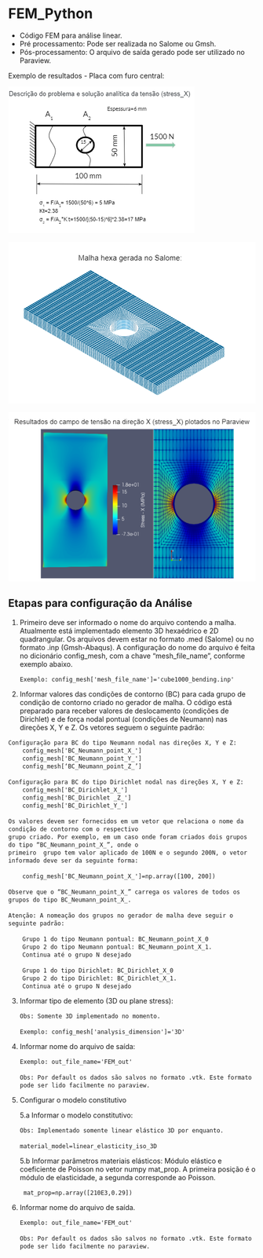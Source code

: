 # FEM_Python

* Código FEM para análise linear.
* Pré processamento: Pode ser realizada no Salome ou Gmsh. 
* Pós-processamento: O arquivo de saída gerado pode ser utilizado no Paraview.

Exemplo de resultados - Placa com furo central:
	 
![problem_plate](./images/plate_with_hole.PNG)
	 
![mesh_problem_plate](./images/mesh_hexa_plate_with_hole.PNG)
	 
![result_problem_plate](./images/fem_foto_result_paraview.PNG)


## Etapas para configuração da Análise 

1.	Primeiro deve ser informado o nome do arquivo contendo a malha. Atualmente está implementado elemento 3D hexaédrico e 2D quadrangular. Os arquivos devem estar no formato .med (Salome) ou no formato .inp (Gmsh-Abaqus). A configuração do nome do arquivo é feita no dicionário config_mesh, com a chave “mesh_file_name”, conforme exemplo abaixo. 

		Exemplo: config_mesh['mesh_file_name']='cube1000_bending.inp' 

2.	 Informar valores das condições de contorno (BC) para cada grupo de condição de contorno criado no gerador de malha. O código está preparado para receber valores de deslocamento (condições de Dirichlet) e de força nodal pontual (condições de Neumann) nas direções X, Y e Z. Os vetores seguem o seguinte padrão: 
	
	Configuração para BC do tipo Neumann nodal nas direções X, Y e Z:
		config_mesh['BC_Neumann_point_X_']         
		config_mesh['BC_Neumann_point_Y_']           
		config_mesh[‘BC_Neumann_point_Z_’]
	
	Configuração para BC do tipo Dirichlet nodal nas direções X, Y e Z:
		config_mesh['BC_Dirichlet_X_']             
		config_mesh['BC_Dirichlet _Z_']            
		config_mesh['BC_Dirichlet_Y_']

	Os valores devem ser fornecidos em um vetor que relaciona o nome da condição de contorno com o respectivo 
	grupo criado. Por exemplo, em um caso onde foram criados dois grupos do tipo “BC_Neumann_point_X_”, onde o 
	primeiro  grupo tem valor aplicado de 100N e o segundo 200N, o vetor informado deve ser da seguinte forma: 
	
		config_mesh['BC_Neumann_point_X_']=np.array([100, 200])
	
	Observe que o “BC_Neumann_point_X_” carrega os valores de todos os grupos do tipo BC_Neumann_point_X_.

	Atenção: A nomeação dos grupos no gerador de malha deve seguir o seguinte padrão: 
    
		Grupo 1 do tipo Neumann pontual: BC_Neumann_point_X_0 
		Grupo 2 do tipo Neumann pontual: BC_Neumann_point_X_1.
		Continua até o grupo N desejado

		Grupo 1 do tipo Dirichlet: BC_Dirichlet_X_0 
		Grupo 2 do tipo Dirichlet: BC_Dirichlet_X_1. 
		Continua até o grupo N desejado

3.	Informar tipo de elemento (3D ou plane stress): 
		
		Obs: Somente 3D implementado no momento. 
		
		Exemplo: config_mesh['analysis_dimension']='3D'

4.	Informar nome do arquivo de saída: 
		
		Exemplo: out_file_name='FEM_out'
		
		Obs: Por default os dados são salvos no formato .vtk. Este formato pode ser lido facilmente no paraview. 

5.	Configurar o modelo constitutivo 
	
	5.a	Informar o modelo constitutivo: 
        
		Obs: Implementado somente linear elástico 3D por enquanto. 
        
		material_model=linear_elasticity_iso_3D

	5.b	Informar parâmetros materiais elásticos: Módulo elástico e coeficiente de Poisson no vetor numpy mat_prop. A primeira posição é o módulo de elasticidade, a segunda corresponde ao Poisson.
      
	     mat_prop=np.array([210E3,0.29])

6.	Informar nome do arquivo de saída.
		
		Exemplo: out_file_name='FEM_out'
		
		Obs: Por default os dados são salvos no formato .vtk. Este formato pode ser lido facilmente no paraview. 
		
